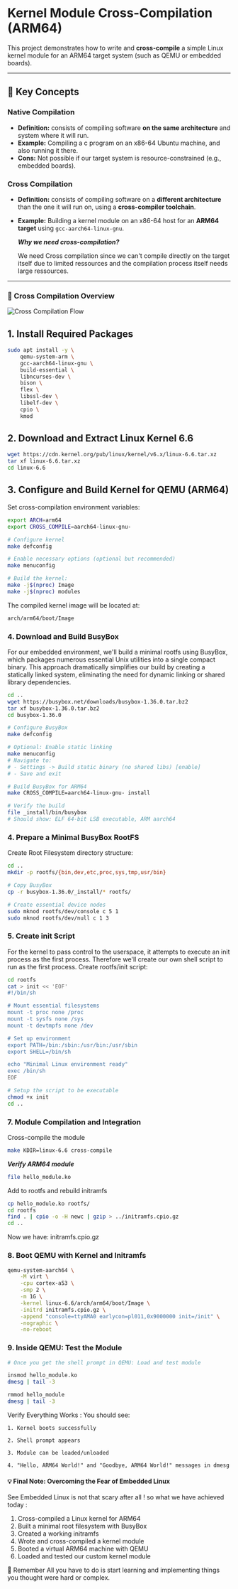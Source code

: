 # Kernel Module Cross-Compilation (ARM64)

This project demonstrates how to write and **cross-compile** a simple Linux kernel module for an ARM64 target system (such as QEMU or embedded boards).

---

## 🔑 Key Concepts

### Native Compilation
- **Definition:** consists of compiling software **on the same architecture** and system where it will run.  
- **Example:** Compiling a c program  on an x86-64 Ubuntu machine, and also running it there.  
- **Cons:** Not possible if our target system is resource-constrained (e.g., embedded boards).  

### Cross Compilation
- **Definition:** consists of compiling software on a **different architecture** than the one it will run on, using a **cross-compiler toolchain**.  
- **Example:** Building a kernel module on an x86-64 host for an **ARM64 target** using `gcc-aarch64-linux-gnu`.  

  ***Why we need cross-compilation?***

  We need Cross compilation since we can't compile directly on the target itself due to limited ressources and the compilation process itself needs large ressources.
  
---
### 🐧 Cross Compilation Overview

![Cross Compilation Flow](doc/cross_compiling_steps-Page.svg)

## 1. Install Required Packages
```bash
sudo apt install -y \
    qemu-system-arm \
    gcc-aarch64-linux-gnu \
    build-essential \
    libncurses-dev \
    bison \
    flex \
    libssl-dev \
    libelf-dev \
    cpio \
    kmod
```

## 2. Download and Extract Linux Kernel 6.6

```bash
wget https://cdn.kernel.org/pub/linux/kernel/v6.x/linux-6.6.tar.xz
tar xf linux-6.6.tar.xz
cd linux-6.6
```

## 3. Configure and Build Kernel for QEMU (ARM64)

Set cross-compilation environment variables:
```bash
export ARCH=arm64
export CROSS_COMPILE=aarch64-linux-gnu-
```


```bash
# Configure kernel
make defconfig

# Enable necessary options (optional but recommended)
make menuconfig

# Build the kernel:
make -j$(nproc) Image 
make -j$(nproc) modules
```
The compiled kernel image will be located at:
```bash
arch/arm64/boot/Image
```


### 4. Download and Build BusyBox
For our embedded environment, we'll build a minimal rootfs using BusyBox, which packages numerous essential Unix utilities into a single compact binary. This approach dramatically simplifies our build by creating a statically linked system, eliminating the need for dynamic linking or shared library dependencies.
```bash
cd ..
wget https://busybox.net/downloads/busybox-1.36.0.tar.bz2
tar xf busybox-1.36.0.tar.bz2
cd busybox-1.36.0

# Configure BusyBox
make defconfig

# Optional: Enable static linking
make menuconfig
# Navigate to:
# - Settings -> Build static binary (no shared libs) [enable]
# - Save and exit

# Build BusyBox for ARM64
make CROSS_COMPILE=aarch64-linux-gnu- install

# Verify the build
file _install/bin/busybox
# Should show: ELF 64-bit LSB executable, ARM aarch64
```
### 4. Prepare a Minimal BusyBox RootFS
Create Root Filesystem directory structure:

```bash
cd ..
mkdir -p rootfs/{bin,dev,etc,proc,sys,tmp,usr/bin}

# Copy BusyBox
cp -r busybox-1.36.0/_install/* rootfs/

# Create essential device nodes
sudo mknod rootfs/dev/console c 5 1
sudo mknod rootfs/dev/null c 1 3
```


### 5. Create init Script
For the kernel to pass control to the userspace, it attempts to execute an init process as the first process. Therefore we'll create our own shell script to run as the first process. Create rootfs/init script:

```bash
cd rootfs
cat > init << 'EOF'
#!/bin/sh

# Mount essential filesystems
mount -t proc none /proc
mount -t sysfs none /sys
mount -t devtmpfs none /dev

# Set up environment
export PATH=/bin:/sbin:/usr/bin:/usr/sbin
export SHELL=/bin/sh

echo "Minimal Linux environment ready"
exec /bin/sh
EOF

# Setup the script to be executable
chmod +x init
cd ..
```

### 7. Module Compilation and Integration 

Cross-compile the module
```bash
make KDIR=linux-6.6 cross-compile
```
***Verify ARM64 module***
```bash
file hello_module.ko
```
Add to rootfs and rebuild initramfs
```bash
cp hello_module.ko rootfs/
cd rootfs
find . | cpio -o -H newc | gzip > ../initramfs.cpio.gz
cd ..
```
Now we have: initramfs.cpio.gz



### 8. Boot QEMU with Kernel and Initramfs
```bash
qemu-system-aarch64 \
    -M virt \
    -cpu cortex-a53 \
    -smp 2 \
    -m 1G \
    -kernel linux-6.6/arch/arm64/boot/Image \
    -initrd initramfs.cpio.gz \
    -append "console=ttyAMA0 earlycon=pl011,0x9000000 init=/init" \
    -nographic \
    -no-reboot
```

### 9.  Inside QEMU: Test the Module
```bash
# Once you get the shell prompt in QEMU: Load and test module

insmod hello_module.ko
dmesg | tail -3

rmmod hello_module
dmesg | tail -3
```
Verify Everything Works :
You should see:

    1. Kernel boots successfully

    2. Shell prompt appears

    3. Module can be loaded/unloaded

    4. "Hello, ARM64 World!" and "Goodbye, ARM64 World!" messages in dmesg

#### 💡 Final Note: Overcoming the Fear of Embedded Linux
See Embedded Linux is not that scary after all ! so what we have achieved today : 

1. Cross-compiled a Linux kernel for ARM64
2. Built a minimal root filesystem with BusyBox
3. Created a working initramfs
4. Wrote and cross-compiled a kernel module
5. Booted a virtual ARM64 machine with QEMU
6. Loaded and tested our custom kernel module

🌟 Remember
All you have to do is start learning and implementing things you thought were hard or complex. 
